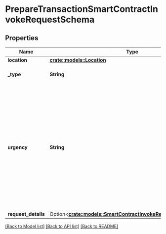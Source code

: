 # PrepareTransactionSmartContractInvokeRequestSchema

## Properties

Name | Type | Description | Notes
------------ | ------------- | ------------- | -------------
**location** | [**crate::models::Location**](Location.md) |  | 
**_type** | **String** | The type of the transaction | 
**urgency** | **String** | This value defines how fast a transaction is processed on a network. A faster processing requirement will result in higher fees. If the urgency field is not provided, the default setting is normal | 
**request_details** | Option<[**crate::models::SmartContractInvokeRequestDetailsSchema**](SmartContractInvokeRequestDetailsSchema.md)> |  | [optional]

[[Back to Model list]](../README.md#documentation-for-models) [[Back to API list]](../README.md#documentation-for-api-endpoints) [[Back to README]](../README.md)


